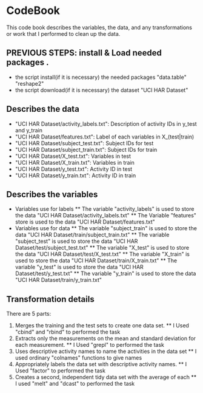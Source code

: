 # CodeBook

This code book  describes the variables, the data, and any transformations or work that I performed to clean up the data.

## PREVIOUS STEPS: install & Load needed packages .

*  the script install(if it is necessary) the needed packages "data.table" "reshape2"
*  the script download(if it is necessary) the dataset "UCI HAR Dataset"
 
## Describes the data
* "UCI HAR Dataset/activity_labels.txt": Description of activity IDs in y_test and y_train
* "UCI HAR Dataset/features.txt": Label of each variables in X_(test|train)
* "UCI HAR Dataset/subject_test.txt": Subject IDs for test
* "UCI HAR Dataset/subject_train.txt": Subject IDs for train
* "UCI HAR Dataset/X_test.txt": Variables in test
* "UCI HAR Dataset/X_train.txt": Variables in train
* "UCI HAR Dataset/y_test.txt": Activity ID in test
* "UCI HAR Dataset/y_train.txt": Activity ID in train


## Describes the variables

*  Variables use for labels
** The variable "activity_labels" is used to store the data "UCI HAR Dataset/activity_labels.txt"
** The Variable "features" store  is used to the data "UCI HAR Dataset/features.txt"  
*  Variables use for data
** The variable "subject_train" is used to store the data "UCI HAR Dataset/train/subject_train.txt"
** The variable "subject_test" is used to store the data "UCI HAR Dataset/test/subject_test.txt" 
** The variable "X_test" is used to store the data "UCI HAR Dataset/test/X_test.txt" 
** The variable "X_train" is used to store the data "UCI HAR Dataset/train/X_train.txt" 
** The variable "y_test" is used to store the data "UCI HAR Dataset/test/y_test.txt" 
** The variable "y_train" is used to store the data "UCI HAR Dataset/train/y_train.txt" 

## Transformation details

There are 5 parts:
1. Merges the training and the test sets to create one data set.
** I Used "cbind" and "rbind" to performed the task
2. Extracts only the measurements on the mean and standard deviation for each measurement.
** I Used "grepl" to performed the task
3. Uses descriptive activity names to name the activities in the data set
** I used ordinary "colnames" functions to give names
4. Appropriately labels the data set with descriptive activity names.
** I Used "factor" to performed the task
5. Creates a second, independent tidy data set with the average of each
** I used "melt" and "dcast" to performed the task

 

